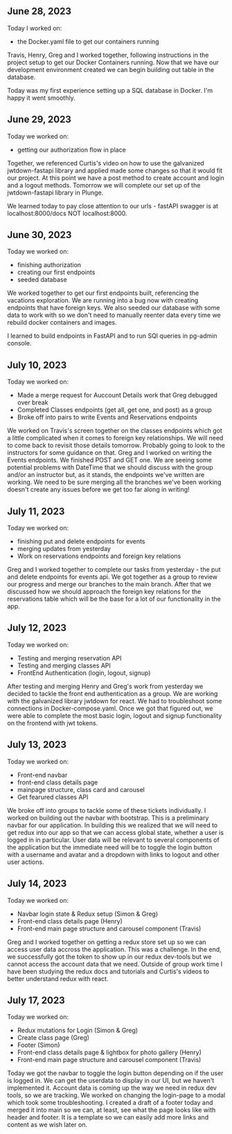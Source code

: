 ## June 28, 2023

Today I worked on:

- the Docker.yaml file to get our containers running

Travis, Henry, Greg and I worked together, following instructions in the project setup to get our Docker Containers running. Now that we have our development environment created we can begin building out table in the database.

Today was my first experience setting up a SQL database in Docker. I'm happy it went smoothly.

## June 29, 2023

Today we worked on:

- getting our authorization flow in place

Together, we referenced Curtis's video on how to use the galvanized jwtdown-fastapi library and applied made some changes so that it would fit our project. At this point we have a post method to create account and login and a logout methods. Tomorrow we will complete our set up of the jwtdown-fastapi library in Plunge.

We learned today to pay close attention to our urls - fastAPI swagger is at localhost:8000/docs NOT localhost:8000.

## June 30, 2023

Today we worked on:

- finishing authorization
- creating our first endpoints
- seeded database

We worked together to get our first endpoints built, referencing the vacations exploration. We are running into a bug now with creating endpoints that have foreign keys. We also seeded our database with some data to work with so we don't need to manually reenter data every time we rebuild docker containers and images.

I learned to build endpoints in FastAPI and to run SQl queries in pg-admin console.

## July 10, 2023

Today we worked on:

- Made a merge request for Auccount Details work that Greg debugged over break
- Completed Classes endpoints (get all, get one, and post) as a group
- Broke off into pairs to write Events and Reservations endpoints

We worked on Travis's screen together on the classes endpoints which got a little complicated when it comes to foreign key relationships. We will need to come back to revisit those details tomorrow. Probably going to look to the instructors for some guidance on that. Greg and I worked on writing the Events endpoints. We finished POST and GET one. We are seeing some potential problems with DateTime that we should discuss with the group and/or an instructor but, as it stands, the endpoints we've written are working. We need to be sure merging all the branches we've been working doesn't create any issues before we get too far along in writing!

## July 11, 2023

Today we worked on:

- finishing put and delete endpoints for events
- merging updates from yesterday
- Work on reservations endpoints and foreign key relations

Greg and I worked together to complete our tasks from yesterday - the put and delete endpoints for events api. We got together as a group to review our progress and merge our branches to the main branch. After that we discussed how we should approach the foreign key relations for the reservations table which will be the base for a lot of our functionality in the app.

## July 12, 2023

Today we worked on:

- Testing and merging reservation API
- Testing and merging classes API
- FrontEnd Authentication (login, logout, signup)

After testing and merging Henry and Greg's work from yesterday we decided to tackle the front end authentication as a group. We are working with the galvanized library jwtdown for react. We had to troubleshoot some connections in Docker-compose.yaml. Once we got that figured out, we were able to complete the most basic login, logout and signup functionality on the frontend with jwt tokens.

## July 13, 2023

Today we worked on:

- Front-end navbar
- front-end class details page
- mainpage structure, class card and carousel
- Get fearured classes API

We broke off into groups to tackle some of these tickets individually. I worked on building out the navbar with bootstrap. This is a preliminary navbar for our application. In building this we realized that we will need to get redux into our app so that we can access global state, whether a user is logged in in particular. User data will be relevant to several components of the application but the immediate need will be to toggle the login button with a username and avatar and a dropdown with links to logout and other user actions.

## July 14, 2023

Today we worked on:

- Navbar login state & Redux setup (Simon & Greg)
- Front-end class details page (Henry)
- Front-end main page structure and carousel component (Travis)

Greg and I worked together on getting a redux store set up so we can access user data accross the application. This was a challenge. In the end, we successfully got the token to show up in our redux dev-tools but we cannot access the account data that we need. Outside of group work time I have been studying the redux docs and tutorials and Curtis's videos to better understand redux with react.

## July 17, 2023

Today we worked on:

- Redux mutations for Login (Simon & Greg)
- Create class page (Greg)
- Footer (Simon)
- Front-end class details page & lightbox for photo gallery (Henry)
- Front-end main page structure and carousel component (Travis)

Today we got the navbar to toggle the login button depending on if the user is logged in. We can get the userdata to display in our UI, but we haven't implemented it. Account data is coming up the way we need in redux dev tools, so we are tracking. We worked on changing the login-page to a modal which took some troubleshooting. I created a draft of a footer today and merged it into main so we can, at least, see what the page looks like with header and footer. It is a template so we can easily add more links and content as we wish later on.
